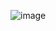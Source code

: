 ![image](https://github.com/endingwithali/boyfriendlist/assets/119015874/b2da7d46-7552-41ce-8e4a-fd9c147d08da)
